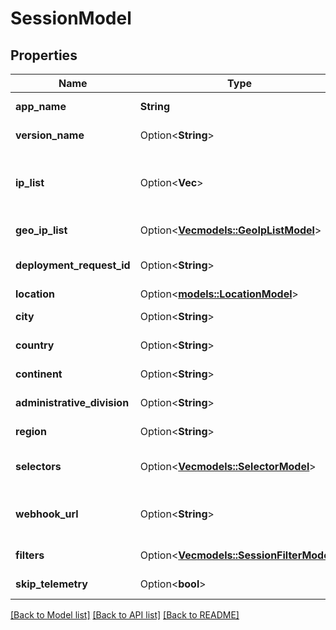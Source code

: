 # SessionModel

## Properties

Name | Type | Description | Notes
------------ | ------------- | ------------- | -------------
**app_name** | **String** | The Name of the App you want to deploy, example:    supermario | 
**version_name** | Option<**String**> | The Name of the App Version you want to deploy, example:    v1.0 | [optional]
**ip_list** | Option<**Vec<String>**> | The List of IP of your user, Array of String, example:     [\"162.254.103.13\",\"198.12.116.39\", \"162.254.135.39\", \"162.254.129.34\"] | [optional]
**geo_ip_list** | Option<[**Vec<models::GeoIpListModel>**](GeoIpListModel.md)> | The list of IP of your user with their location (latitude, longitude) | [optional]
**deployment_request_id** | Option<**String**> | The request id of your deployment. If specified, the session will link to the deployment | [optional]
**location** | Option<[**models::LocationModel**](LocationModel.md)> |  | [optional]
**city** | Option<**String**> | If you want your session in a specific city | [optional]
**country** | Option<**String**> | If you want your session in a specific country | [optional]
**continent** | Option<**String**> | If you want your session in a specific continent | [optional]
**administrative_division** | Option<**String**> | If you want your session in a specific administrative division | [optional]
**region** | Option<**String**> | If you want your session in a specific region | [optional]
**selectors** | Option<[**Vec<models::SelectorModel>**](SelectorModel.md)> | List of Selectors to filter potential Deployment to link and tag the Session | [optional]
**webhook_url** | Option<**String**> | When your Session is Linked, Unprocessable or in Error, we will POST the session's details on the webhook_url  | [optional]
**filters** | Option<[**Vec<models::SessionFilterModel>**](SessionFilterModel.md)> | List of location filters to apply to the session | [optional]
**skip_telemetry** | Option<**bool**> | If system should skip the telemetry and use GeoBase decision only | [optional]

[[Back to Model list]](../README.md#documentation-for-models) [[Back to API list]](../README.md#documentation-for-api-endpoints) [[Back to README]](../README.md)


